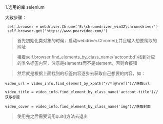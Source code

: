 1.选用的库 selenium

大致步骤：

```
 self.browser = webdriver.Chrome('E:\chromedriver_win32\chromedriver')
 self.browser.get('https://www.pearvideo.com/')
```

> 首先初始化类对象的时候，启动webdriver.Chrome();并且输入想要爬取的网址

> 接着self.browser.find_elements_by_class_name('actcontbd')找到对应的类名标签内容，注意是elements而不是element，否则会报错

> 然后就是根据上面找到的标签内容逐步去获取自己想要的内容，如：

```
video_url = video_info.find_element_by_xpath("//*[@href]")//获取url

video_title = video_info.find_element_by_class_name('actcont-title')//获取标题

video_cover = video_info.find_element_by_class_name('img')//获取封面
```

> 使用完之后需要调用quit()方法去退出
